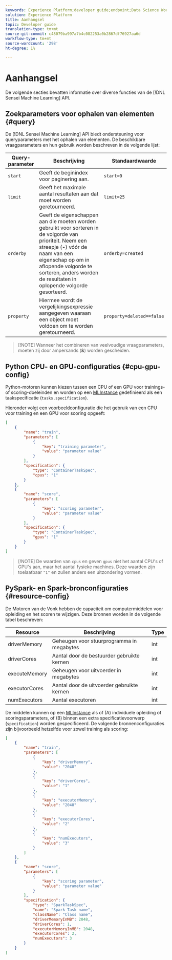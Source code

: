 ```yaml
---
keywords: Experience Platform;developer guide;endpoint;Data Science Workspace;popular topics
solution: Experience Platform
title: Aanhangsel
topic: Developer guide
translation-type: tm+mt
source-git-commit: c48079ba997a7b4c082253a0b2867df76927aa6d
workflow-type: tm+mt
source-wordcount: '298'
ht-degree: 1%

---
```



# Aanhangsel

De volgende secties bevatten informatie over diverse functies van de [!DNL Sensei Machine Learning] API.

## Zoekparameters voor ophalen van elementen {#query}

De [!DNL Sensei Machine Learning] API biedt ondersteuning voor queryparameters met het ophalen van elementen. De beschikbare vraagparameters en hun gebruik worden beschreven in de volgende lijst:

| Query-parameter | Beschrijving | Standaardwaarde |
| --------------- | ----------- | ------- |
| `start` | Geeft de beginindex voor paginering aan. | `start=0` |
| `limit` | Geeft het maximale aantal resultaten aan dat moet worden geretourneerd. | `limit=25` |
| `orderby` | Geeft de eigenschappen aan die moeten worden gebruikt voor sorteren in de volgorde van prioriteit. Neem een streepje (**-**) vóór de naam van een eigenschap op om in aflopende volgorde te sorteren, anders worden de resultaten in oplopende volgorde gesorteerd. | `orderby=created` |
| `property` | Hiermee wordt de vergelijkingsexpressie aangegeven waaraan een object moet voldoen om te worden geretourneerd. | `property=deleted==false` |

>[!NOTE] Wanneer het combineren van veelvoudige vraagparameters, moeten zij door ampersands (**&amp;**) worden gescheiden.

## Python CPU- en GPU-configuraties {#cpu-gpu-config}

Python-motoren kunnen kiezen tussen een CPU of een GPU voor trainings- of scoring-doeleinden en worden op een [MLInstance](./mlinstances.md) gedefinieerd als een taakspecificatie (`tasks.specification`).

Hieronder volgt een voorbeeldconfiguratie die het gebruik van een CPU voor training en een GPU voor scoring opgeeft:

```json
[
    {
        "name": "train",
        "parameters": [
            {
                "key": "training parameter",
                "value": "parameter value"
            }    
        ],
        "specification": {
            "type": "ContainerTaskSpec",
            "cpus": "1"
        }
    },
    {
        "name": "score",
        "parameters": [
            {
                "key": "scoring parameter",
                "value": "parameter value" 
            }
        ],
        "specification": {
            "type": "ContainerTaskSpec",
            "gpus": "1"
        }
    }
]
```

>[!NOTE] De waarden van `cpus` en geven `gpus` niet het aantal CPU&#39;s of GPU&#39;s aan, maar het aantal fysieke machines. Deze waarden zijn toelaatbaar `"1"` en zullen anders een uitzondering vormen.

## PySpark- en Spark-bronconfiguraties {#resource-config}

De Motoren van de Vonk hebben de capaciteit om computermiddelen voor opleiding en het scoren te wijzigen. Deze bronnen worden in de volgende tabel beschreven:

| Resource | Beschrijving | Type |
| -------- | ----------- | ---- |
| driverMemory | Geheugen voor stuurprogramma in megabytes | int |
| driverCores | Aantal door de bestuurder gebruikte kernen | int |
| executeMemory | Geheugen voor uitvoerder in megabytes | int |
| executorCores | Aantal door de uitvoerder gebruikte kernen | int |
| numExecutors | Aantal executoren | int |

De middelen kunnen op een [MLInstance](./mlinstances.md) als of (A) individuele opleiding of scoringsparameters, of (B) binnen een extra specificatievoorwerp (`specification`) worden gespecificeerd. De volgende bronnenconfiguraties zijn bijvoorbeeld hetzelfde voor zowel training als scoring:

```json
[
    {
        "name": "train",
        "parameters": [
            {
                "key": "driverMemory",
                "value": "2048"
            },
            {
                "key": "driverCores",
                "value": "1"
            },
            {
                "key": "executorMemory",
                "value": "2048"
            },
            {
                "key": "executorCores",
                "value": "2"
            },
            {
                "key": "numExecutors",
                "value": "3"
            }
        ]
    },
    {
        "name": "score",
        "parameters": [
            {
                "key": "scoring parameter",
                "value": "parameter value"
            }
        ],
        "specification": {
            "type": "SparkTaskSpec",
            "name": "Spark Task name",
            "className": "Class name",
            "driverMemoryInMB": 2048,
            "driverCores": 1,
            "executorMemoryInMB": 2048,
            "executorCores": 2,
            "numExecutors": 3
        }
    }
]
```
